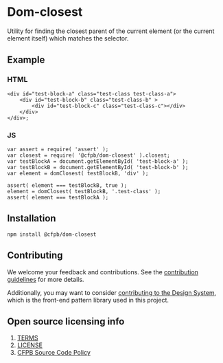 # Dom-closest

Utility for finding the closest parent of the current element (or the current element itself) which matches the selector.

## Example


### HTML

```
<div id="test-block-a" class="test-class test-class-a">
 	<div id="test-block-b" class="test-class-b" >
		<div id="test-block-c" class="test-class-c"></div>
	</div>
</div>;
```

### JS

```
var assert = require( 'assert' );
var closest = require( '@cfpb/dom-closest' ).closest;
var testBlockA = document.getElementById( 'test-block-a' );
var testBlockB = document.getElementById( 'test-block-b' );
var element = domClosest( testBlockB, 'div' );

assert( element === testBlockB, true );
element = domClosest( testBlockB, '.test-class' );
assert( element === testBlockA );
```

## Installation

```npm install @cfpb/dom-closest```

## Contributing

We welcome your feedback and contributions.
See the [contribution guidelines](CONTRIBUTING.md) for more details.

Additionally, you may want to consider
[contributing to the Design System](https://cfpb.github.io/design-system/),
which is the front-end pattern library used in this project.

## Open source licensing info

1. [TERMS](TERMS.md)
2. [LICENSE](LICENSE)
3. [CFPB Source Code Policy](https://github.com/cfpb/source-code-policy/)
